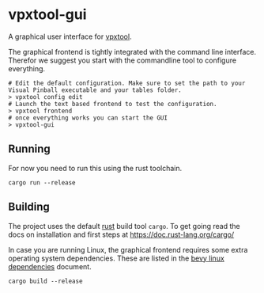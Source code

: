 # vpxtool-gui

A graphical user interface for [vpxtool](https://github.com/francisdb/vpxtool). 

The graphical frontend is tightly integrated with the command line interface. Therefor we suggest you start with
the commandline tool to configure everything.

```shell
# Edit the default configuration. Make sure to set the path to your Visual Pinball executable and your tables folder.
> vpxtool config edit
# Launch the text based frontend to test the configuration.
> vpxtool frontend
# once everything works you can start the GUI 
> vpxtool-gui
```

## Running

For now you need to run this using the rust toolchain.

```shell
cargo run --release
```

## Building

The project uses the default [rust](https://www.rust-lang.org/) build tool `cargo`. To get going read the docs on
installation and first steps at https://doc.rust-lang.org/cargo/

In case you are running Linux, the graphical frontend requires some extra operating system dependencies. These are
listed in the [bevy linux dependencies](https://github.com/bevyengine/bevy/blob/main/docs/linux_dependencies.md)
document.

```
cargo build --release
```
